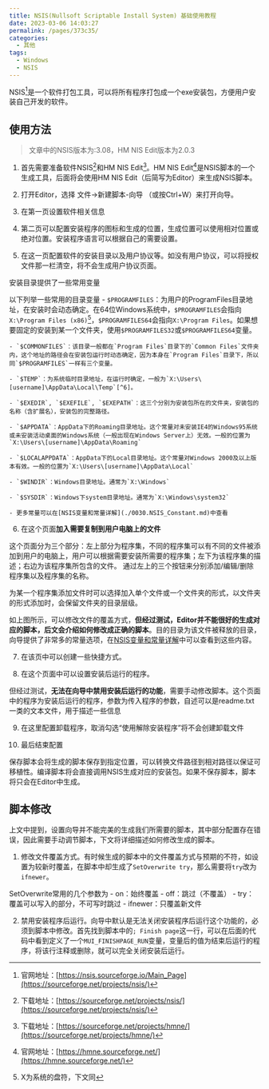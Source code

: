```yaml
---
title: NSIS(Nullsoft Scriptable Install System) 基础使用教程
date: 2023-03-06 14:03:27
permalink: /pages/373c35/
categories:
  - 其他
tags:
  - Windows
  - NSIS
---
```


NSIS[^1]是一个软件打包工具，可以将所有程序打包成一个exe安装包，方便用户安装自己开发的软件。

## 使用方法

> 文章中的NSIS版本为:3.08，HM NIS Edit版本为2.0.3

1. 首先需要准备软件NSIS[^2]和HM NIS Edit[^4]。HM NIS Edit[^3]是NSIS脚本的一个生成工具，后面将会使用HM NIS Edit（后简写为Editor）来生成NSIS脚本。

2. 打开Editor，选择 文件->新建脚本-向导 （或按Ctrl+W）来打开向导。

3. 在第一页设置软件相关信息

<center-img img="50-others/10-windows/20/NSIS01.png" alt="page1" />

4. 第二页可以配置安装程序的图标和生成的位置，生成位置可以使用相对位置或绝对位置。安装程序语言可以根据自己的需要设置。

<center-img img="50-others/10-windows/20/NSIS02.png" alt="page2" />

5. 在这一页配置软件的安装目录以及用户协议等。如没有用户协议，可以将授权文件那一栏清空，将不会生成用户协议页面。

<center-img img="50-others/10-windows/20/NSIS03.png" alt="page3" />

安装目录提供了一些常用变量

<center-img img="50-others/10-windows/20/NSIS03-1.png" alt="page3-1" />

以下列举一些常用的目录变量
    - `$PROGRAMFILES`：为用户的ProgramFiles目录地址，在安装时会动态确定。在64位Windows系统中，`$PROGRAMFILES`会指向`X:\Program Files (x86)`[^5]，`$PROGRAMFILES64`会指向`X:\Program Files`。如果想要固定的安装到某一个文件夹，使用`$PROGRAMFILES32`或`$PROGRAMFILES64`变量。

    - `$COMMONFILES`：该目录一般都在`Program Files`目录下的`Common Files`文件夹内，这个地址的路径会在安装包运行时动态确定，因为本身在`Program Files`目录下，所以同`$PROGRAMFILES`一样有三个变量。

    - `$TEMP`：为系统临时目录地址，在运行时确定，一般为`X:\Users\[username]\AppData\Local\Temp`[^6]。

    - `$EXEDIR`, `$EXEFILE`, `$EXEPATH`：这三个分别为安装包所在的文件夹，安装包的名称（含扩展名），安装包的完整路径。

    - `$APPDATA`：AppData下的Roaming目录地址。这个常量对未安装IE4的Windows95系统或未安装活动桌面的Windows系统（一般出现在Windows Server上）无效。一般的位置为`X:\Users\[username]\AppData\Roaming`

    - `$LOCALAPPDATA`：AppData下的Local目录地址。这个常量对Windows 2000及以上版本有效。一般的位置为`X:\Users\[username]\AppData\Local`

    - `$WINDIR`：Windows目录地址。通常为`X:\Windows`

    - `$SYSDIR`：Windows下system目录地址。通常为`X:\Windows\system32`

    - 更多常量可以在[NSIS变量和常量详解](./0030.NSIS_Constant.md)中查看

6. 在这个页面**加入需要复制到用户电脑上的文件**

<center-img img="50-others/10-windows/20/NSIS04.png" alt="page4" />

这个页面分为三个部分：左上部分为程序集，不同的程序集可以有不同的文件被添加到用户的电脑上，用户可以根据需要安装所需要的程序集；左下为该程序集的描述；右边为该程序集所包含的文件。
通过左上的三个按钮来分别添加/编辑/删除程序集以及程序集的名称。

<center-img img="50-others/10-windows/20/NSIS04-1.png" alt="page4-1" />

<center-img img="50-others/10-windows/20/NSIS04-2.png" alt="page4-2" />

为某一个程序集添加文件时可以选择加入单个文件或一个文件夹的形式，以文件夹的形式添加时，会保留文件夹的目录层级。

<center-img img="50-others/10-windows/20/NSIS04-3.png" alt="page4-3" />

<center-img img="50-others/10-windows/20/NSIS04-4.png" alt="page4-4" />

如上图所示，可以修改文件的覆盖方式，**但经过测试，Editor并不能很好的生成对应的脚本，后文会介绍如何修改成正确的脚本**。目的目录为该文件被释放的目录，向导提供了非常多的常量选项，在[NSIS变量和常量详解](./NSIS_Constant.md)中可以查看到这些内容。

7. 在该页中可以创建一些快捷方式。

<center-img img="50-others/10-windows/20/NSIS05.png" alt="page5" />

8. 在这个页面中可以设置安装后运行的程序。

<center-img img="50-others/10-windows/20/NSIS06.png" alt="page6" />

但经过测试，**无法在向导中禁用安装后运行的功能**，需要手动修改脚本。这个页面中的程序为安装后运行的程序，参数为传入程序的参数，自述可以是readme.txt一类的文本文件，用于描述一些信息

9. 在这里配置卸载程序，取消勾选“使用解除安装程序”将不会创建卸载文件

<center-img img="50-others/10-windows/20/NSIS07.png" alt="page7" />

10. 最后结束配置

<center-img img="50-others/10-windows/20/NSIS08.png" alt="page8" />

保存脚本会将生成的脚本保存到指定位置，可以转换文件路径到相对路径以保证可移植性。编译脚本将会直接调用NSIS生成对应的安装包。如果不保存脚本，脚本将只会在Editor中生成。

## 脚本修改

上文中提到，设置向导并不能完美的生成我们所需要的脚本，其中部分配置存在错误，因此需要手动调节脚本，下文将详细描述如何修改生成的脚本。

1. 修改文件覆盖方式。有时候生成的脚本中的文件覆盖方式与预期的不符，如设置为较新时覆盖，在脚本中却生成了`SetOverwrite try`，那么需要将`try`改为`ifnewer`。

SetOverwrite常用的几个参数为
    - on：始终覆盖
    - off：跳过（不覆盖）
    - try：覆盖可以写入的部分，不可写时跳过
    - ifnewer：只覆盖新文件

2. 禁用安装程序后运行。向导中默认是无法关闭安装程序后运行这个功能的，必须到脚本中修改。首先找到脚本中的`; Finish page`这一行，可以在后面的代码中看到定义了一个`MUI_FINISHPAGE_RUN`变量，变量后的值为结束后运行的程序，将该行注释或删除，就可以完全关闭安装后运行。

[^1]: 官网地址：[https://nsis.sourceforge.io/Main_Page](https://sourceforge.net/projects/nsis/)
[^2]: 下载地址：[https://sourceforge.net/projects/nsis/](https://sourceforge.net/projects/nsis/)
[^3]: 官网地址：[https://hmne.sourceforge.net/](https://hmne.sourceforge.net/)
[^4]: 下载地址：[https://sourceforge.net/projects/hmne/](https://sourceforge.net/projects/hmne/)
[^5]: X为系统的盘符，下文同
[^6]: [username]为用户名，下文同